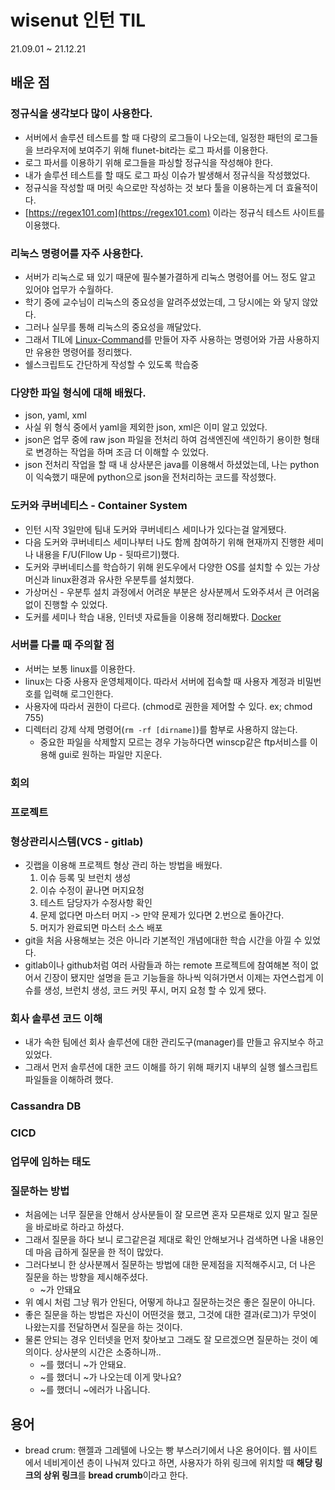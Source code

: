 # wisenut 인턴 TIL
21.09.01 ~ 21.12.21

## 배운 점

### 정규식을 생각보다 많이 사용한다.
- 서버에서 솔루션 테스트를 할 때 다량의 로그들이 나오는데, 일정한 패턴의 로그들을 브라우저에 보여주기 위해 flunet-bit라는 로그 파서를 이용한다.
- 로그 파서를 이용하기 위해 로그들을 파싱할 정규식을 작성해야 한다.
- 내가 솔루션 테스트를 할 때도 로그 파싱 이슈가 발생해서 정규식을 작성했었다.
- 정규식을 작성할 때 머릿 속으로만 작성하는 것 보다 툴을 이용하는게 더 효율적이다.
- [https://regex101.com](https://regex101.com) 이라는 정규식 테스트 사이트를 이용했다.

### 리눅스 명령어를 자주 사용한다.
- 서버가 리눅스로 돼 있기 때문에 필수불가결하게 리눅스 명령어를 어느 정도 알고 있어야 업무가 수월하다.
- 학기 중에 교수님이 리눅스의 중요성을 알려주셨었는데, 그 당시에는 와 닿지 않았다.
- 그러나 실무를 통해 리눅스의 중요성을 깨달았다.
- 그래서 TIL에 [Linux-Command](../Linux/Linux-Command.md)를 만들어 자주 사용하는 명령어와 가끔 사용하지만 유용한 명령어를 정리했다.
- 쉘스크립트도 간단하게 작성할 수 있도록 학습중

### 다양한 파일 형식에 대해 배웠다.
- json, yaml, xml
- 사실 위 형식 중에서 yaml을 제외한 json, xml은 이미 알고 있었다.
- json은 업무 중에 raw json 파일을 전처리 하여 검색엔진에 색인하기 용이한 형태로 변경하는 작업을 하며 조금 더 이해할 수 있었다.
- json 전처리 작업을 할 때 내 상사분은 java를 이용해서 하셨었는데, 나는 python이 익숙했기 때문에 python으로 json을 전처리하는 코드를 작성했다.

### 도커와 쿠버네티스 - Container System
- 인턴 시작 3일만에 팀내 도커와 쿠버네티스 세미나가 있다는걸 알게됐다.
- 다음 도커와 쿠버네티스 세미나부터 나도 함께 참여하기 위해 현재까지 진행한 세미나 내용을 F/U(Fllow Up - 뒷따르기)했다.
- 도커와 쿠버네티스를 학습하기 위해 윈도우에서 다양한 OS를 설치할 수 있는 가상 머신과 linux환경과 유사한 우분투를 설치했다.
- 가상머신 - 우분투 설치 과정에서 어려운 부분은 상사분께서 도와주셔서 큰 어려움 없이 진행할 수 있었다.
- 도커를 세미나 학습 내용, 인터넷 자료들을 이용해 정리해봤다. [Docker](../ContainerSystem/Docker/Docker_basic.md)

### 서버를 다룰 때 주의할 점
- 서버는 보통 linux를 이용한다.
- linux는 다중 사용자 운영체제이다. 따라서 서버에 접속할 때 사용자 계정과 비밀번호를 입력해 로그인한다.
- 사용자에 따라서 권한이 다르다. (chmod로 권한을 제어할 수 있다. ex; chmod 755)
- 디렉터리 강제 삭제 명령어(`rm -rf [dirname]`)를 함부로 사용하지 않는다.
  - 중요한 파일을 삭제할지 모르는 경우 가능하다면 winscp같은 ftp서비스를 이용해 gui로 원하는 파일만 지운다.

### 회의

### 프로젝트

### 형상관리시스템(VCS - gitlab)
- 깃랩을 이용해 프로젝트 형상 관리 하는 방법을 배웠다.
  1. 이슈 등록 및 브런치 생성
  2. 이슈 수정이 끝나면 머지요청
  3. 테스트 담당자가 수정사항 확인
  4. 문제 없다면 마스터 머지 -> 만약 문제가 있다면 2.번으로 돌아간다.
  5. 머지가 완료되면 마스터 소스 배포
- git을 처음 사용해보는 것은 아니라 기본적인 개념에대한 학습 시간을 아낄 수 있었다.
- gitlab이나 github처럼 여러 사람들과 하는 remote 프로젝트에 참여해본 적이 없어서 긴장이 됐지만 설명을 듣고 기능들을 하나씩 익혀가면서 이제는 자연스럽게 이슈를 생성, 브런치 생성, 코드 커밋 푸시, 머지 요청 할 수 있게 됐다.

### 회사 솔루션 코드 이해
- 내가 속한 팀에선 회사 솔루션에 대한 관리도구(manager)를 만들고 유지보수 하고 있었다.
- 그래서 먼저 솔루션에 대한 코드 이해를 하기 위해 패키지 내부의 실행 쉘스크립트 파일들을 이해하려 했다.

### Cassandra DB

### CICD

### 업무에 임하는 태도

### 질문하는 방법
- 처음에는 너무 질문을 안해서 상사분들이 잘 모르면 혼자 모른채로 있지 말고 질문을 바로바로 하라고 하셨다.
- 그래서 질문을 하다 보니 로그같은걸 제대로 확인 안해보거나 검색하면 나올 내용인데 마음 급하게 질문을 한 적이 많았다.
- 그러다보니 한 상사분께서 질문하는 방법에 대한 문제점을 지적해주시고, 더 나은 질문을 하는 방향을 제시해주셨다.
  - ~가 안돼요
- 위 예시 처럼 그냥 뭐가 안된다, 어떻게 하냐고 질문하는것은 좋은 질문이 아니다.
- 좋은 질문을 하는 방법은 자신이 어떤것을 했고, 그것에 대한 결과(로그)가 무엇이 나왔는지를 전달하면서 질문을 하는 것이다.
- 물론 안되는 경우 인터넷을 먼저 찾아보고 그래도 잘 모르겠으면 질문하는 것이 예의이다. 상사분의 시간은 소중하니까..
  - ~를 했더니 ~가 안돼요.
  - ~를 했더니 ~가 나오는데 이게 맞나요?
  - ~를 했더니 ~에러가 나옵니다.

## 용어
- bread crum: 핸젤과 그레텔에 나오는 빵 부스러기에서 나온 용어이다. 웹 사이트에서 네비게이션 층이 나눠져 있다고 하면, 사용자가 하위 링크에 위치할 때 **해당 링크의 상위 링크**를 **bread crumb**이라고 한다.
